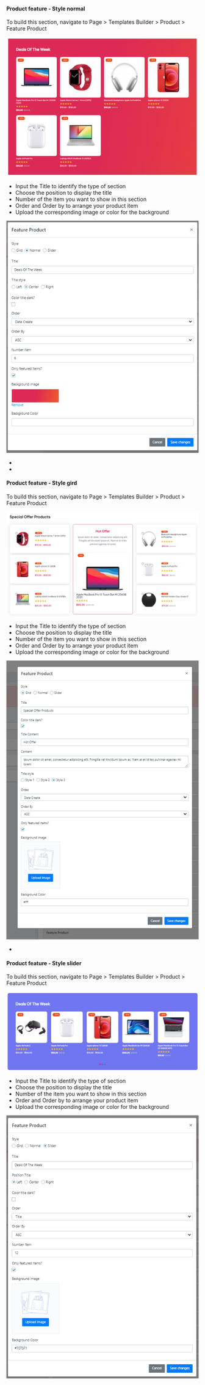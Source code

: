 #### Product feature - Style normal

To build this section, navigate to Page &gt; Templates Builder &gt; Product &gt; Feature Product

![](/assets/images/product-feature/630e9560ccee6c8683619e8c22aac9ac.png)

- Input the Title to identify the type of section
- Choose the position to display the title
- Number of the item you want to show in this section
- Order and Order by to arrange your product item
- Upload the corresponding image or color for the background
 
![](/assets/images/product-feature/460e0a317de6eb64089247fdc88855ae.png)

 
-

 
-

#### Product feature - Style gird

To build this section, navigate to Page &gt; Templates Builder &gt; Product &gt; Feature Product

![](/assets/images/product-feature/24712934ec0829d0604c84df1d05418e.png)

- Input the Title to identify the type of section
- Choose the position to display the title
- Number of the item you want to show in this section
- Order and Order by to arrange your product item
- Upload the corresponding image or color for the background
 
![](/assets/images/product-feature/b95063b9208b1b8c375f164b634d78c3.png)

 
-

####  

#### Product feature - Style slider

To build this section, navigate to Page &gt; Templates Builder &gt; Product &gt; Feature Product

![](/assets/images/product-feature/f325af8d94a00b57f2dabae39c463ffd.png)

- Input the Title to identify the type of section
- Choose the position to display the title
- Number of the item you want to show in this section
- Order and Order by to arrange your product item
- Upload the corresponding image or color for the background
 
![](/assets/images/product-feature/0c85616889c665a392a00b1bd37e545d.png)
